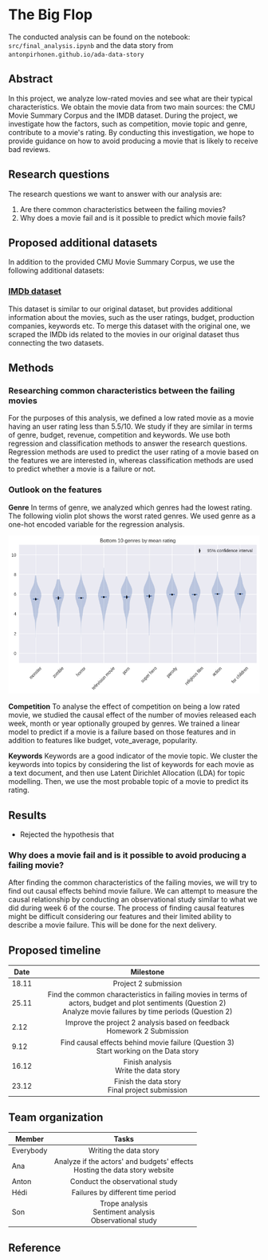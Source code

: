 # The Big Flop

The conducted analysis can be found on the notebook: `src/final_analysis.ipynb` and the data story from `antonpirhonen.github.io/ada-data-story`

## Abstract

In this project, we analyze low-rated movies and see what are their typical characteristics.
We obtain the movie data from two main sources: the CMU Movie Summary Corpus and the IMDB dataset.
During the project, we investigate how the factors, such as competition, movie topic and genre, contribute to a movie's rating.
By conducting this investigation, we hope to provide guidance on how to avoid producing a movie that is likely to receive bad reviews.

## Research questions

The research questions we want to answer with our analysis are:
1. Are there common characteristics between the failing movies?
2. Why does a movie fail and is it possible to predict which movie fails?

## Proposed additional datasets

In addition to the provided CMU Movie Summary Corpus, we use the following additional datasets:

### [IMDb dataset](https://www.kaggle.com/datasets/rounakbanik/the-movies-dataset)

This dataset is similar to our original dataset, but provides additional information about the movies, such as the user ratings, budget, production companies, keywords etc. To merge this dataset with the original one, we scraped the IMDb ids related to the movies in our original dataset thus connecting the two datasets.

## Methods

### Researching common characteristics between the failing movies

For the purposes of this analysis, we defined a low rated movie as a movie having an user rating less than 5.5/10.
We study if they are similar in terms of genre, budget, revenue, competition and keywords.
We use both regression and classification methods to answer the research questions.
Regression methods are used to predict the user rating of a movie based on the features we are interested in, whereas classification methods are used to predict whether a movie is a failure or not.

### Outlook on the features

**Genre**
In terms of genre, we analyzed which genres had the lowest rating. The following violin plot shows the worst rated genres. We used genre as a one-hot encoded variable for the regression analysis.

<p align="center">
  <img src="img/bottom_10_genres.png" style="width: 600px;"/>
</p>

**Competition**
To analyse the effect of competition on being a low rated movie, we studied the causal effect of the number of movies released each week, month or year optionally grouped by genres. We trained a linear model to predict if a movie is a failure based on those features and in addition to features like budget, vote_average, popularity. 

**Keywords**
Keywords are a good indicator of the movie topic. We cluster the keywords into topics by considering the list of keywords for each movie as a text document, and then use Latent Dirichlet Allocation (LDA) for topic modelling. Then, we use the most probable topic of a movie to predict its rating.

## Results
 - Rejected the hypothesis that 




### Why does a movie fail and is it possible to avoid producing a failing movie?
After finding the common characteristics of the failing movies, we will try to find out causal effects behind movie failure. We can attempt to measure the causal relationship by conducting an observational study similar to what we did during week 6 of the course. The process of finding causal features might be difficult considering our features and their limited ability to describe a movie failure. This will be done for the next delivery.

## Proposed timeline
| Date   |      Milestone      |
|----------|:-------------:|
|18.11|Project 2 submission|
|25.11|Find the common characteristics in failing movies in terms of actors, budget and plot sentiments (Question 2) <br> Analyze movie failures by time periods  (Question 2)|
|2.12|Improve the project 2 analysis based on feedback <br> Homework 2 Submission|
|9.12|Find causal effects behind movie failure (Question 3)<br>Start working on the Data story|
|16.12|Finish analysis<br>Write the data story|
|23.12|Finish the data story<br>Final project submission|

## Team organization
| Member   |      Tasks      |
|----------|:-------------:|
| Everybody | Writing the data story |
| Ana | Analyze if the actors' and budgets' effects <br> Hosting the data story website |
| Anton | Conduct the observational study | 
| Hédi | Failures by different time period |
| Son | Trope analysis <br> Sentiment analysis <br> Observational study|

## Reference